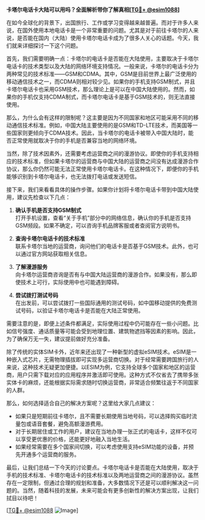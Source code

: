 **卡塔尔电话卡大陆可以用吗？全面解析带你了解真相[[TG💪+ @esim1088](https://t.me/s/esim1088)]**

在如今全球化的背景下，出国旅行、工作或学习变得越来越普遍。而对于许多人来说，在国外使用本地电话卡是一个非常重要的问题。尤其是对于前往卡塔尔的人来说，是否能在国内（大陆）使用卡塔尔电话卡成为了很多人关心的话题。今天，我们就来详细探讨一下这个问题。

首先，我们需要明确一点：卡塔尔的电话卡是否能在大陆使用，主要取决于卡塔尔电话卡的技术类型以及大陆的网络环境支持情况。一般来说，卡塔尔的电话卡分为两种常见的技术标准——GSM和CDMA。其中，GSM是目前世界上最广泛使用的移动通信技术之一，而CDMA则相对较少见。如果你的手机支持GSM制式，并且卡塔尔电话卡也采用GSM技术，那么理论上是可以在中国大陆使用的。然而，如果你的手机仅支持CDMA制式，而卡塔尔电话卡是基于GSM技术的，则无法直接使用。

那么，为什么会有这样的限制呢？这主要是因为不同国家和地区可能采用不同的移动通信技术标准。例如，中国大陆主要使用的是GSM和TD-LTE技术，而美国等一些国家则更倾向于CDMA技术。因此，当卡塔尔的电话卡被带入中国大陆时，能否正常使用就取决于你的手机是否兼容当地的网络环境。

当然，除了技术因素外，还需要考虑运营商之间的漫游协议。即使你的手机支持相应的技术标准，但如果卡塔尔的运营商与中国大陆的运营商之间没有达成漫游合作协议，那么你仍然可能无法正常使用卡塔尔电话卡。在这种情况下，即便你的手机能够识别到卡塔尔电话卡，也无法拨打电话或发送短信。

接下来，我们来看看具体的操作步骤。如果你计划将卡塔尔电话卡带到中国大陆使用，建议先检查以下几点：

1. **确认手机是否支持GSM制式**  
   打开手机设置，查看“关于手机”部分中的网络信息，确认你的手机是否支持GSM频段。如果不确定，可以咨询手机品牌客服或者查阅官方说明书。

2. **查询卡塔尔电话卡的技术标准**  
   联系卡塔尔当地的运营商，询问他们的电话卡是否基于GSM技术。此外，也可以通过官方网站获取相关信息。

3. **了解漫游服务**  
   向卡塔尔运营商咨询是否有与中国大陆运营商的漫游合作。如果没有，那么即使技术上可行，实际使用中也可能遇到障碍。

4. **尝试拨打测试号码**  
   在出发前，可以尝试拨打一些国际通用的测试号码，如中国移动提供的免费测试号码，以验证卡塔尔电话卡是否能在大陆正常使用。

需要注意的是，即便上述条件都满足，实际使用过程中仍可能存在一些小问题。比如信号强度、通话质量等可能会受到地理位置、建筑物遮挡等因素的影响。因此，为了确保万无一失，建议提前做好充分准备。

除了传统的实体SIM卡外，近年来还出现了一种新型的虚拟eSIM技术。eSIM是一种嵌入式芯片，无需物理插拔即可实现多运营商切换。对于经常需要跨国旅行的人来说，这种技术无疑更加便捷。以ESIM为例，它支持全球多个国家和地区的运营商，用户只需下载对应的应用程序并激活即可使用。这种方式不仅省去了携带多张实体卡的麻烦，还能根据实际需求随时切换运营商，非常适合频繁往返于不同国家的人群。

那么，如何选择适合自己的解决方案呢？这里给大家几点建议：

- 如果只是短期前往卡塔尔，且不需要长期使用当地号码，可以选择购买临时流量包或语音套餐，避免高额漫游费用。
- 对于长期居住或工作的用户，建议在当地办理一张正式的电话卡，这样不仅可以享受更优惠的价格，还能更好地融入当地生活。
- 如果经常需要在多个国家间切换，可以考虑使用支持eSIM功能的设备，并预先开通多个运营商的服务。

最后，让我们总结一下今天的讨论要点。卡塔尔电话卡是否能在大陆使用，取决于手机的技术标准、卡塔尔电话卡的技术标准以及两地运营商之间的漫游协议。虽然存在一定限制，但通过合理的规划和准备，大多数情况下还是可以顺利解决这一问题的。当然，随着科技的发展，未来可能会有更多创新性的解决方案出现，让我们拭目以待吧！

[[TG💪+ @esim1088](https://t.me/s/esim1088) ![Image](https://i.postimg.cc/4NQfJmqS/Snipaste-2025-05-13-00-14-12.png)]